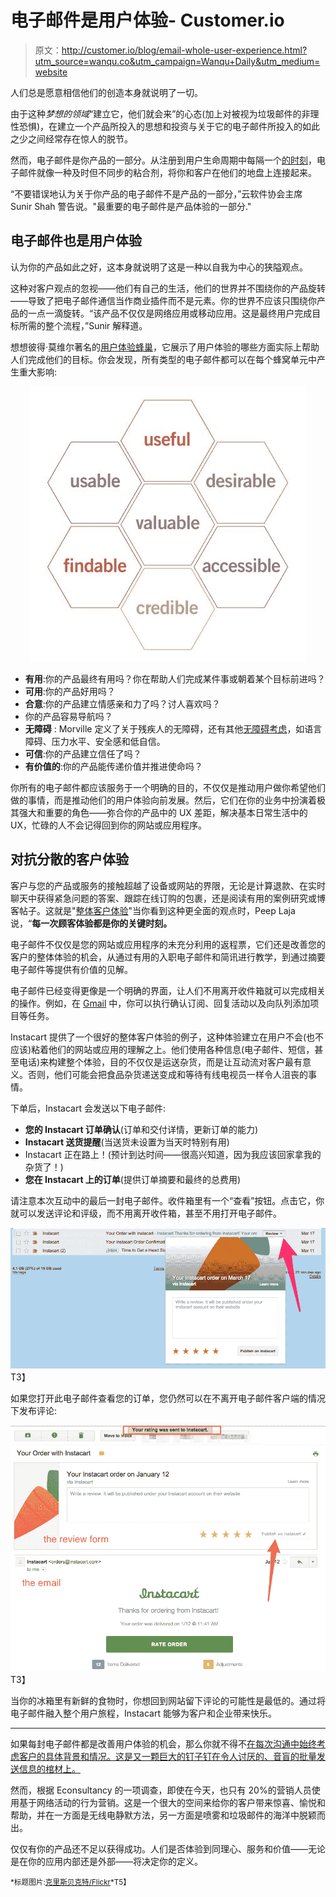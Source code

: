 # 电子邮件是用户体验- Customer.io

> 原文：<http://customer.io/blog/email-whole-user-experience.html?utm_source=wanqu.co&utm_campaign=Wanqu+Daily&utm_medium=website>

人们总是愿意相信他们的创造本身就说明了一切。

由于这种*梦想的领域*“建立它，他们就会来”的心态(加上对被视为垃圾邮件的非理性恐惧)，在建立一个产品所投入的思想和投资与关于它的电子邮件所投入的如此之少之间经常存在惊人的脱节。

然而，电子邮件是你产品的一部分。从注册到用户生命周期中每隔一个[的时刻](http://customer.io/blog/lifecycle-email-guide.html)，电子邮件就像一种及时但不同步的粘合剂，将你和客户在他们的地盘上连接起来。

“不要错误地认为关于你产品的电子邮件不是产品的一部分，”云软件协会主席 Sunir Shah 警告说。"最重要的电子邮件是产品体验的一部分."

## 电子邮件也是用户体验

认为你的产品如此之好，这本身就说明了这是一种以自我为中心的狭隘观点。

这种对客户观点的忽视——他们有自己的生活，他们的世界并不围绕你的产品旋转——导致了把电子邮件通信当作商业插件而不是元素。你的世界不应该只围绕你产品的一点一滴旋转。“该产品不仅仅是网络应用或移动应用。这是最终用户完成目标所需的整个流程，”Sunir 解释道。

想想彼得·莫维尔著名的[用户体验蜂巢](http://semanticstudios.com/user_experience_design/)，它展示了用户体验的哪些方面实际上帮助人们完成他们的目标。你会发现，所有类型的电子邮件都可以在每个蜂窝单元中产生重大影响:

<center>

<noscript><img decoding="async" src="img/e01beeade755329a6bbe5b05cbb43965.png" alt="Peter Morville's user experience honeycomb" data-original-src="http://fast.customer.io/j/UXhoneycomb.jpg"/></noscript>

</center>

*   **有用**:你的产品最终有用吗？你在帮助人们完成某件事或朝着某个目标前进吗？
*   **可用**:你的产品好用吗？
*   **合意**:你的产品建立情感亲和力了吗？讨人喜欢吗？
*   你的产品容易导航吗？
*   **无障碍** : Morville 定义了关于残疾人的无障碍，还有其他[无障碍考虑](http://www.paznow.com/ucd/)，如语言障碍、压力水平、安全感和低自信。
*   **可信**:你的产品建立信任了吗？
*   **有价值的**:你的产品能传递价值并推进使命吗？

你所有的电子邮件都应该服务于一个明确的目的，不仅仅是推动用户做你希望他们做的事情，而是推动他们的用户体验向前发展。然后，它们在你的业务中扮演着极其强大和重要的角色——弥合你的产品中的 UX 差距，解决基本日常生活中的 UX，忙碌的人不会记得回到你的网站或应用程序。

## 对抗分散的客户体验

客户与您的产品或服务的接触超越了设备或网站的界限，无论是计算退款、在实时聊天中获得紧急问题的答案、跟踪在线订购的包裹，还是阅读有用的案例研究或博客帖子。这就是"[整体客户体验](http://conversionxl.com/think-about-customer-experience-not-just-conversion-optimization/)"当你看到这种更全面的观点时，Peep Laja 说，“**每一次顾客体验都是你的关键时刻。**

电子邮件不仅仅是您的网站或应用程序的未充分利用的返程票，它们还是改善您的客户的整体体验的机会，从通过有用的入职电子邮件和简讯进行教学，到通过摘要电子邮件等提供有价值的见解。

电子邮件已经变得更像是一个明确的界面，让人们不用离开收件箱就可以完成相关的操作。例如，在 [Gmail](https://developers.google.com/gmail/markup/) 中，你可以执行确认订阅、回复活动以及向队列添加项目等任务。

Instacart 提供了一个很好的整体客户体验的例子，这种体验建立在用户不会(也不应该)粘着他们的网站或应用的理解之上。他们使用各种信息(电子邮件、短信，甚至电话)来构建整个体验，目的不仅仅是运送杂货，而是让互动流对客户最有意义。否则，他们可能会把食品杂货递送变成和等待有线电视员一样令人沮丧的事情。

下单后，Instacart 会发送以下电子邮件:

*   **您的 Instacart 订单确认**(订单和交付详情，更新订单的能力)
*   **Instacart 送货提醒**(当送货未设置为当天时特别有用)
*   Instacart 正在路上！(预计到达时间——很高兴知道，因为我应该回家拿我的杂货了！)
*   **您在 Instacart 上的订单**(提供订单摘要和最终的总费用)

请注意本次互动中的最后一封电子邮件。收件箱里有一个“查看”按钮。点击它，你就可以发送评论和评级，而不用离开收件箱，甚至不用打开电子邮件。

<noscript><img decoding="async" src="img/f702fbcb96025b9c0045931c3cfecbd1.png" alt="Instacart review from inbox" data-original-src="https://fast.customer.io/j/Instacart_review_inbox.png"/>T3】</noscript>

如果您打开此电子邮件查看您的订单，您仍然可以在不离开电子邮件客户端的情况下发布评论:

<noscript><img decoding="async" src="img/fa0d4e42d9cc4d38c8d35d63e78963bf.png" alt="Instacart review form email" data-original-src="https://fast.customer.io/j/instacart_inbox_action_email2.png"/>T3】</noscript>

当你的冰箱里有新鲜的食物时，你想回到网站留下评论的可能性是最低的。通过将电子邮件融入整个用户旅程，Instacart 能够为客户和企业带来快乐。

* * *

如果每封电子邮件都是改善用户体验的机会，那么你就不得不[在每次沟通中始终考虑客户的具体背景和情况。这是又一颗巨大的钉子钉在令人讨厌的、音盲的批量发送信息的棺材上。](http://customer.io/blog/personalized-emails-for-successful-campaigns.html)

然而，根据 Econsultancy 的一项调查，即使在今天，也只有 20%的营销人员使用基于网络活动的行为营销。这是一个很大的空间来给你的客户带来惊喜、愉悦和帮助，并在一方面是无线电静默方法，另一方面是喷雾和垃圾邮件的海洋中脱颖而出。

仅仅有你的产品还不足以获得成功。人们是否体验到同理心、服务和价值——无论是在你的应用内部还是外部——将决定你的定义。

<small>*标题图片:[克里斯贝克特/Flickr](https://www.flickr.com/photos/62558594@N00/14703730507/)*T5】</small>